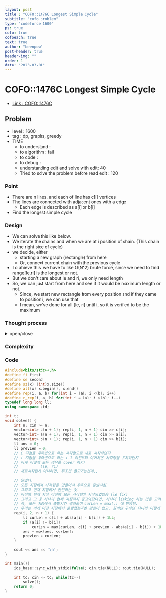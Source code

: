 ```yaml
---
layout: post
title : "COFO::1476C Longest Simple Cycle"
subtitle: "cofo problem"
type: "codeforce 1600"
ps: true
cofo: true
cofoeach: true
text: true
author: "beenpow"
post-header: true
header-img: ""
order: 1
date: "2023-03-01"
---
```

# COFO::1476C Longest Simple Cycle
- [Link : COFO::1476C](https://codeforces.com/contest/1476/problem/C)


## Problem 

- level : 1600
- tag : dp, graphs, greedy
- TIME
  - to understand    : 
  - to algorithm     : fail
  - to code          : 
  - to debug         : 
  - understanding edit and solve with edit: 40
  - Tried to solve the problem before read edit : 120

### Point
- There are n lines, and each of line has c[i] vertices
- The lines are connected with adjacent ones with a edge
  - Each edge is described as a[i] or b[i]
- Find the longest simple cycle

### Design
- We can solve this like below.
- We iterate the chains and when we are at i position of chain. (This chain is the right side of cycle)
- we decide, either
  - starting a new graph (rectangle) from here
  - Or, connect current chain with the previous cycle
- To ahieve this, we have to like O(N^2) brute force, since we need to find range[le,ri] is the longest or not.
- But we don't care about le and ri, we only need length
- So, we can just start from here and see if it would be maximum length or not.
  - Since, we start new rectangle from every position and if they came to position i, we can use that
  - I mean, we've done for all [le, ri] until i, so it is verified to be the maximum

### Thought process

<details>
<summary> open/close </summary>

<!-- above empty line should exist -->

<pre>
DP ? GREEDY ?
. a[i] == b[i] 인 곳을 기준으로 simple cycle 의 계속 나눠지나?
. a[i] == b[i] 인 곳이 없으면 전체가 하나인듯 ( TC2 )

. 각 cycle 내에서도 어떤 선분을 선택할지에 따라서 값이 달라질 수 있음 ( TC 3 )


1. 일단, a[i] == b[i] 인 곳을 기준으로 cycle 을 구분하고
	. 이건 쉬울 것 같고
2. 각 cycle 내에서 최대 길이를 찾는다.
	. 이걸 좀 생각해봐야함
	. chain le 부터 ri 까지 하나의 cycle 이라고 하자.
		. 이때 이 cycle 내에서 최대 길이를 갖는 cycle 을 구하는 방법은?
			. le <= i < j <= ri 를 만족하는 i, j 를 고른다.
			. len = c[i] + c[j] 
				+ ( prefUpper[j] - prefUpper[i-1] )
				+ ( prefLower[j] - prefLower[i-1] )
			
			. 하지만, 이처럼 하면 i 와 j 를 선택해야하므로 O(N^2) 으로 TLE 예상
			. 다 try 안해봐도 답을 알 수 있어야함
			. 어떻게 다 안해볼 수 있지? 
				. two-pointer 같은걸로 지나가면서 슥- 구할 수 있나 O(N) 에 ?
				. 각 i 마다 최대 len 을 갖게하는 j 를 logN 만에 구할 수 있나 ?
					. 구간 [i, ri] 까지의 pref + c[x] 의 값이 구해져서 정렬되어있어야가능
						. 즉, 안될듯 
		. DP 로는 안되나? 
			. dp[i] : c[i] 를 오른쪽 끝 chain으로 하는 cycle 구간의 최대합
			
			for (int i = 0; i < n; i++) {
				if (dp[i-1] - c[i-1] + c[i] + (a[i]) + (c[i-1] - b[i] + 1) > dp[i] )
					dp[i] = dp[i-1] - c[i-1] + c[i] + (a[i]) + (c[i-1] - b[i] + 1);
				else dp[i] = dp[i-1];
			}
			
		. 그냥 단순하게 가장 큰 cycle 을 찾고.
			. 이 안에서, 좌 -> 우 방향으로 가면서
			. 그냥 two-pointer ?
			. Nope
			. 현재 구간이 [le, ri] 라고 해보자.
				. ri + 1 하는 것이 이득인 경우
				. le + 1 하는 것이 이득인 경우
				. else
					. 이 경우에 어떻게 해야하는지? 에 대한 solution이 없음
					. 현 위치에서 우로 1칸 가는 경우가 현위치보다 이득이지 않다고해서,
					  현위치에서 우로 2칸 가는 경우가 현위치보다 이득이지 않을까?! 
					  -> 해보기 전까진 모르는 것
					 -> 즉, DP 로 모든 경우를 해보는 수밖에 없는 문제임
					
					=> maxium subarray sum 관점에서 보면, 이 경우엔 그냥 sum = arr[i] 로 두고 새로 시작해야함 

</pre>

</details>

### Complexity

### Code

```cpp
#include<bits/stdc++.h>
#define fi first
#define se second
#define sz(x) (int)x.size()
#define all(x) x.begin(), x.end()
#define rep(i, a, b) for(int i = (a); i <(b); i++)
#define r_rep(i, a, b) for(int i = (a); i >(b); i--)
typedef long long ll;
using namespace std;

int t;
void solve() {
    int n; cin >> n;
    vector<int> c(n + 1); rep(i, 1, n + 1) cin >> c[i];
    vector<int> a(n + 1); rep(i, 1, n + 1) cin >> a[i];
    vector<int> b(n + 1); rep(i, 1, n + 1) cin >> b[i];
    ll ans = 0;
    ll prevLen = 0;
    // i 지점을 우측변으로 하는 사각형으로 새로 시작하던지
    // i 지점을 우측변으로 하는 i-1 이전부터 이어져온 사각형을 유지하던지
    // 이게 어떻게 모든 경우를 cover 하지?
    //          (le, ri)
    // 새로시작된게 아니라면, 무조건 끌고가는건데,,
    
    // 알겠다.
    // 모든 지점에서 사각형을 만들어서 우측으로 출발시킴.
    // 그리고 현재 지점에서 판단하는 것.
    // 이전에 현재 지점 이전에 모든 사각형이 시작되었었음 (le fix)
    // 그리고 그 중 하나가 현재 지점까지 끌고와졌다면, 하나더 linking 하는 것을 고려하는 것
    // 즉, 모든 지점에서 출발시킨 결과물이 curLen = max(,) 에 반영됨.
    // 우리는 이게 어떤 지점에서 출발했는지엔 관심이 없고, 길이만 구하면 되니까 이렇게 풀 수 있는 것
    rep(i, 2, n + 1) {
        ll curLen = c[i] + abs(a[i] - b[i]) + 1LL;
        if (a[i] != b[i])
            curLen = max(curLen, c[i] + prevLen - abs(a[i] - b[i]) + 1LL);
        ans = max(ans, curLen);
        prevLen = curLen;
    }
    
    cout << ans << '\n';
}

int main(){
    ios_base::sync_with_stdio(false); cin.tie(NULL); cout.tie(NULL);
    
    int tc; cin >> tc; while(tc--)
        solve();
    return 0;
}
```
